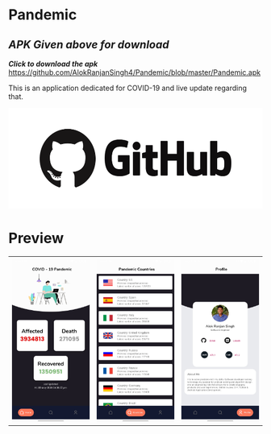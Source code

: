 # Pandemic

## ***APK Given above for download*** ##

***Click to download the apk*** https://github.com/AlokRanjanSingh4/Pandemic/blob/master/Pandemic.apk

This is an application dedicated for COVID-19 and live update regarding that.

<p align="center">
  <img width="520" height="200" src="github.png">
</p>

# Preview

<table width="100%">
	<tr>
	  	<th width="33%"><img src="Home.jpg"></th>
    	  	<th width="33%"><img src="Countries.jpg"></th>
    		<th width="33%"><img src="Profile2.jpg"></th>
	</tr>
</table>

